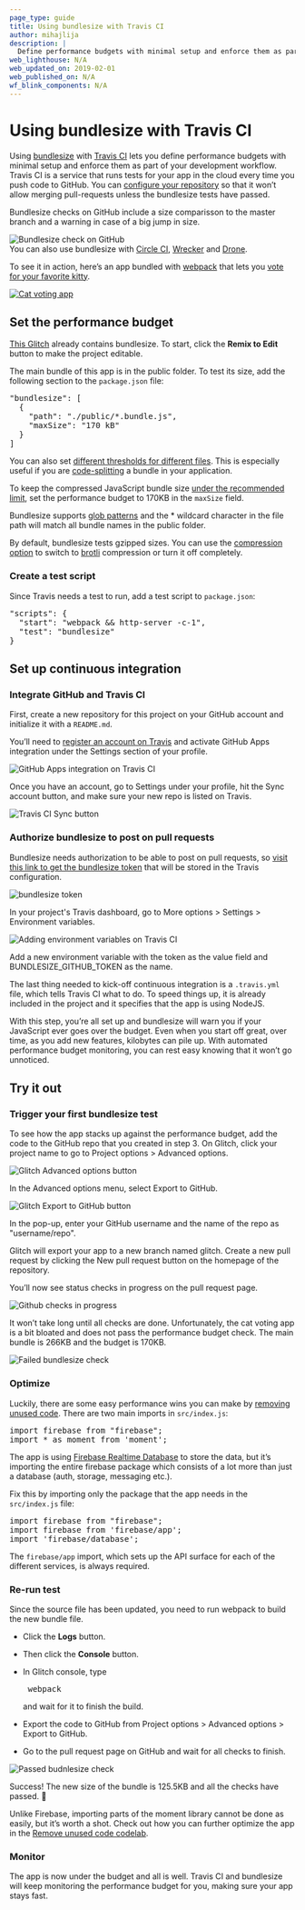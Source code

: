 ```yaml
---
page_type: guide
title: Using bundlesize with Travis CI
author: mihajlija
description: |
  Define performance budgets with minimal setup and enforce them as part of your development workflow using bundlesize with Travis CI.
web_lighthouse: N/A
web_updated_on: 2019-02-01
web_published_on: N/A
wf_blink_components: N/A
---
```


# Using bundlesize with Travis CI

Using [bundlesize](https://github.com/siddharthkp/bundlesize) with [Travis
CI](https://travis-ci.com/) lets you define performance budgets with minimal
setup and enforce them as part of your development workflow. Travis CI is a
service that runs tests for your app in the cloud every time you push code to
GitHub. You can [configure your
repository](https://help.github.com/articles/about-required-status-checks/) so
that it won’t allow merging pull-requests unless the bundlesize tests have
passed.

Bundlesize checks on GitHub include a size comparisson to the master branch and
a warning in case of a big jump in size.

<img src="bundlesize-check-diff.jpg" class="screenshot" alt="Bundlesize check on GitHub">

<div class="aside note">
You can also use bundlesize with <a href="https://circleci.com/">Circle CI</a>,
<a href="https://app.wercker.com">Wrecker</a> and
<a href="https://readme.drone.io/">Drone</a>.
</div>

To see it in action, here’s an app bundled with
[webpack](https://webpack.js.org/) that lets you [vote for your favorite
kitty](https://glitch.com/edit/#!/scarce-pixie).

<a href="https://glitch.com/edit/#!/scarce-pixie">
  <img class="screenshot" src="./cat-voting-app.png" alt="Cat voting app">
</a>

## Set the performance budget

[This Glitch](https://glitch.com/edit/#!/scarce-pixie) already contains
bundlesize. To start, click the **Remix to Edit** button to make the project
editable.

<web-screenshot type="remix" aria-label="remix" role="img"></web-screenshot>

The main bundle of this app is in the public folder. To test its size, add the
following section to the `package.json` file:

<pre class="prettyprint">
"bundlesize": [
  {
    "path": "./public/*.bundle.js",
    "maxSize": "170 kB"
  }
]
</pre>

<div class="aside note">
You can also set
<a href="https://github.com/siddharthkp/bundlesize#1-add-the-path-and-maxsize-in-your-packagejson">different thresholds for different files</a>.
This is especially useful if you are
<a href="https://web.dev/fast/reduce-javascript-payloads-with-code-splitting">code-splitting</a>
a bundle in your application.
</div>

To keep the compressed JavaScript bundle size [under the recommended
limit](https://web.dev/fast/your-first-performance-budget#budget-for-quantity-based-metrics),
set the performance budget to 170KB in the `maxSize` field.

Bundlesize supports [glob patterns](https://github.com/isaacs/node-glob) and the \*
wildcard character in the file path will match all bundle names in the public
folder.

<div class="aside note">
By default, bundlesize tests gzipped sizes. You can use the <a href="https://github.com/siddharthkp/bundlesize#1-add-the-path-and-maxsize-in-your-packagejson">compression option</a>
to switch to <a href="https://en.wikipedia.org/wiki/Brotli">brotli</a>
compression or turn it off completely.
</div>

### Create a test script

Since Travis needs a test to run, add a test script to `package.json`:

<pre class="prettyprint">
"scripts": {
  "start": "webpack && http-server -c-1",
  "test": "bundlesize"
}
</pre>

## Set up continuous integration

### Integrate GitHub and Travis CI

First, create a new repository for this project on your GitHub account and
initialize it with a `README.md`.

You’ll need to [register an account on
Travis](https://docs.travis-ci.com/user/tutorial) and activate GitHub Apps
integration under the Settings section of your profile.

<img src="travis-ci.png" class="screenshot" alt="GitHub Apps integration on Travis CI">

Once you have an account, go to Settings under your profile, hit the Sync
account button, and make sure your new repo is listed on Travis.

<img src="travis-ci-sync-button.png" class="screenshot" alt="Travis CI Sync button">

### Authorize bundlesize to post on pull requests

Bundlesize needs authorization to be able to post on pull requests, so [visit
this link to get the bundlesize
token](https://github.com/login/oauth/authorize?scope=repo%3Astatus&client_id=6756cb03a8d6528aca5a)
that will be stored in the Travis configuration.

<img src="bundlesize-token.jpg" class="screenshot" alt="bundlesize token">

In your project's Travis dashboard, go to More options > Settings > Environment
variables.

<img src="environment-variables.png" class="screenshot" alt="Adding environment variables on Travis CI">

Add a new environment variable with the token as the value field and
BUNDLESIZE_GITHUB_TOKEN as the name.

The last thing needed to kick-off continuous integration is a `.travis.yml`
file, which tells Travis CI what to do. To speed things up, it is already
included in the project and it specifies that the app is using NodeJS.

With this step, you’re all set up and bundlesize will warn you if your
JavaScript ever goes over the budget. Even when you start off great, over time,
as you add new features, kilobytes can pile up. With automated performance
budget monitoring, you can rest easy knowing that it won’t go unnoticed.

## Try it out

### Trigger your first bundlesize test

To see how the app stacks up against the performance budget, add the code to the
GitHub repo that you created in step 3. On Glitch, click your project name to go
to Project options > Advanced options.

<img src="advanced-options-button.png" class="screenshot" alt="Glitch Advanced options button">

In the Advanced options menu, select Export to GitHub.

<img src="export-to-github-button.png" class="screenshot" alt="Glitch Export to GitHub button">

In the pop-up, enter your GitHub username and the name of the repo as
"username/repo".

Glitch will export your app to a new branch named glitch. Create a new pull
request by clicking the New pull request button on the homepage of the
repository.

You’ll now see status checks in progress on the pull request page.

<img src="github-checks-in-progress.png" class="screenshot" alt="Github checks in progress">

It won’t take long until all checks are done. Unfortunately, the cat voting app
is a bit bloated and does not pass the performance budget check. The main bundle
is 266KB and the budget is 170KB.

<img src="bundlesize-fail.png" class="screenshot" alt="Failed bundlesize check">

### Optimize

Luckily, there are some easy performance wins you can make by [removing unused
code](https://web.dev/fast/remove-unused-code). There are two main imports in
`src/index.js`:

<pre class="prettyprint">
import firebase from "firebase";
import * as moment from 'moment';
</pre>

The app is using [Firebase Realtime
Database](https://firebase.google.com/products/realtime-database/) to store the
data, but it’s importing the entire firebase package which consists of a lot
more than just a database (auth, storage, messaging etc.).

Fix this by importing only the package that the app needs in the `src/index.js`
file:

<pre class="prettyprint">
import firebase from "firebase";
import firebase from 'firebase/app';
import 'firebase/database';
</pre>

<div class="aside note">
The <code>firebase/app</code> import, which sets up the API surface for each of
the different services, is always required.
</div>

### Re-run test

Since the source file has been updated, you need to run webpack to build the new
bundle file.

- Click the **Logs** button.

<web-screenshot type="logs"></web-screenshot>

- Then click the **Console** button.

<web-screenshot type="console" aria-label="console" role="img"></web-screenshot>

- In Glitch console, type <pre class="devsite-terminal devsite-click-to-copy">
  webpack</pre> and wait for it to finish the build.

- Export the code to GitHub from Project options > Advanced options > Export to
  GitHub.

- Go to the pull request page on GitHub and wait for all checks to finish.

<img src="bundlesize-pass.png" class="screenshot" alt="Passed budnlesize check">

Success! The new size of the bundle is 125.5KB and all the checks have passed.
🎉

Unlike Firebase, importing parts of the moment library cannot be done as easily,
but it’s worth a shot. Check out how you can further optimize the app in the
[Remove unused code
codelab](https://web.dev/fast/remove-unused-code/codelab-remove-unused-code).

### Monitor

The app is now under the budget and all is well. Travis CI and bundlesize will
keep monitoring the performance budget for you, making sure your app stays fast.
